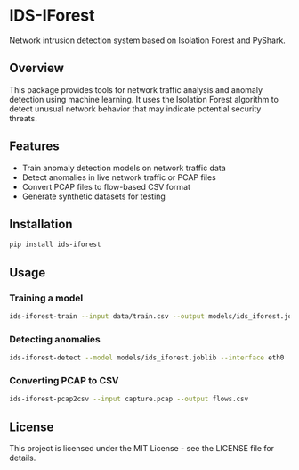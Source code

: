 # IDS-IForest

Network intrusion detection system based on Isolation Forest and PyShark.

## Overview

This package provides tools for network traffic analysis and anomaly detection using machine learning. It uses the Isolation Forest algorithm to detect unusual network behavior that may indicate potential security threats.

## Features

- Train anomaly detection models on network traffic data
- Detect anomalies in live network traffic or PCAP files
- Convert PCAP files to flow-based CSV format
- Generate synthetic datasets for testing

## Installation

```bash
pip install ids-iforest
```

## Usage

### Training a model

```bash
ids-iforest-train --input data/train.csv --output models/ids_iforest.joblib
```

### Detecting anomalies

```bash
ids-iforest-detect --model models/ids_iforest.joblib --interface eth0
```

### Converting PCAP to CSV

```bash
ids-iforest-pcap2csv --input capture.pcap --output flows.csv
```

## License

This project is licensed under the MIT License - see the LICENSE file for details.
